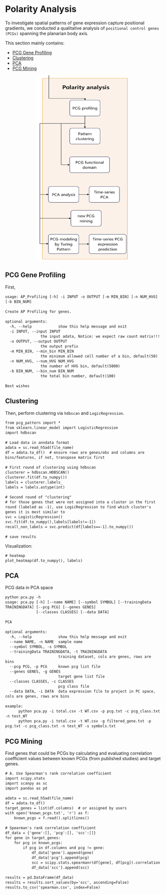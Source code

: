 # Polarity Analysis
To investigate spatial patterns of gene expression capture positional gradients, we conducted a qualitative analysis of `positional control genes (PCGs)` spanning the planarian body axis. 

This section mainly contains:

* [PCG Gene Profiling](#pcg-gene-profiling)
* [Clustering](#clustering)
* [PCA](#pca)
* [PCG Mining](#pcg-mining)
<p align="center">
    <img src="fig.png" width=300 height=600>
</p>


## PCG Gene Profiling
First, 
```
usage: AP_Profiling [-h] -i INPUT -o OUTPUT [-m MIN_BIN] [-n NUM_HVG] [-b BIN_NUM]

Create AP Profiling for genes.

optional arguments:
  -h, --help            show this help message and exit
  -i INPUT, --input INPUT
                the input adata, Notice: we expect raw count matrix!!!
  -o OUTPUT, --output OUTPUT
                the output prefix
  -m MIN_BIN, --min_bin MIN_BIN
                the minimum allowed cell number of a bin, default(50)
  -n NUM_HVG, --num_HVG NUM_HVG
                the number of HVG bin, default(5000)
  -b BIN_NUM, --bin_num BIN_NUM
                the total bin number, default(100)

Best wishes
```

## Clustering
Then, perform clustering via `hdbscan` and `LogicRegression`.
```
from pcg_pattern import *
from sklearn.linear_model import LogisticRegression
import hdbscan

# Load data in anndata format
adata = sc.read_h5ad(file_name)
df = adata.to_df()  # ensure rows are genes/obs and columns are bins/features, if not, transpose matrix first

# First round of clustering using hdbscan
clusterer = hdbscan.HDBSCAN()
clusterer.fit(df.to_numpy())
labels = clusterer.labels_
labels = labels.astype(int)

# Second round of "clustering"
# for those genes that were not assigned into a cluster in the first round (labeled as -1), use LogicRegression to find which cluster's genes it is most similar to
svc = LogisticRegression()
svc.fit(df.to_numpy(),labels[labels!=-1])
recall_non_labels = svc.predict(df[labels==-1].to_numpy())

# save results
```
Visualization: 
```
# heatmap
plot_heatmap(df.to_numpy(), labels)
```

## PCA
PCG data in PCA space
```
python pca.py -h
usage: pca.py [-h] [--name NAME] [--symbol SYMBOL] [--trainingData TRAININGDATA] [--pcg PCG] [--genes GENES]
              [--classes CLASSES] [--data DATA]

PCA

optional arguments:
  -h, --help            show this help message and exit
  --name NAME, -n NAME  sample name
  --symbol SYMBOL, -s SYMBOL
  --trainingData TRAININGDATA, -t TRAININGDATA
                        training dataset, cols are genes, rows are bins
  --pcg PCG, -p PCG     known pcg list file
  --genes GENES, -g GENES
                        target gene list file
  --classes CLASSES, -c CLASSES
                        pcg class file
  --data DATA, -i DATA  data expression file to project in PC space, cols are genes, rows are bins

example:
      python pca.py -i total.csv -t WT.csv -p pcg.txt -c pcg_class.txt -n test_WT
      python pca.py -i total.csv -t WT.csv -g filtered_gene.txt -p pcg.txt -c pcg_class.txt -n test_WT -s symbols.txt
```

## PCG Mining
Find genes that could be PCGs by calculating and evaluating correlation coefficient values between known PCGs (from published studies) and target genes.
```
# A. Use Spearman's rank correlation coefficient
import scipy.stats
import scanpy as sc
import pandas as pd

adata = sc.read_h5ad(file_name)
df = adata.to_df()
target_genes = list(df.columns)  # or assigned by users
with open('known_pcgs.txt', 'r') as f:
    known_pcgs = f.read().splitlines()

# Spearman's rank correlation coefficient
df_data = {'gene':[], 'pcg':[], 'scc':[]}
for gene in target_genes:
    for pcg in known_pcgs:
        if pcg in df.columns and pcg != gene:
            df_data['gene'].append(gene)
            df_data['pcg'].append(pcg)
            scc = scipy.stats.spearmanr(df[gene], df[pcg]).correlation
            df_data['scc'].append(scc)

results = pd.DataFrame(df_data)
results = results.sort_values(by='scc', ascending=False)
results.to_csv('spearman.csv', index=False)
```

